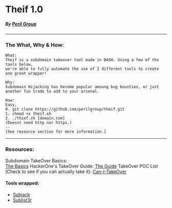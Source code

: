 # Theif 1.0 
##### By [Peril Group](https://twitter.com/perilgroup)
---------------
### The What, Why & How:
```
What: 
Theif is a subdomain takeover tool made in BASH. Using a few of the tools below, 
we're able to fully automate the use of 2 different tools to create one great wrapper!

Why: 
Subdomain Hijacking has become popular amoung bug bounties, or just another fun trade to add to your arsenal.

How: 
Easy, 
0. git clone https://github.com/perilgroup/theif.git
1. chmod +x theif.sh
2. ./thief.sh [domain.com]
(Doesnt need http nor https.)
--
[See resource section for more information.]
```
-----------
### Resources:
Subdomain TakeOver Basics:  
[The Basics](https://0xpatrik.com/subdomain-takeover-basics/)
HackerOne's TakeOver Guide:
[The Guide](https://www.hackerone.com/blog/Guide-Subdomain-Takeovers)
TakeOver POC List (Check to see if you can actually take it):
[Can-I-TakeOver](https://github.com/EdOverflow/can-i-take-over-xyz)
#### Tools wrapped:
* [Subjack](https://github.com/haccer/subjack)
* [Sublist3r](https://github.com/aboul3la/Sublist3r/)
